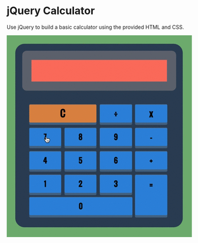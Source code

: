 # jQuery Calculator

Use jQuery to build a basic calculator using the provided HTML and CSS.

![Example](screenshots/example.gif)
